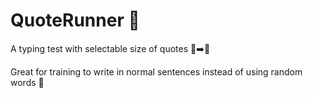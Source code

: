# QuoteRunner 📝

A typing test with selectable size of quotes 🤏➡️💪

Great for training to write in normal sentences instead of using random words 🤷
